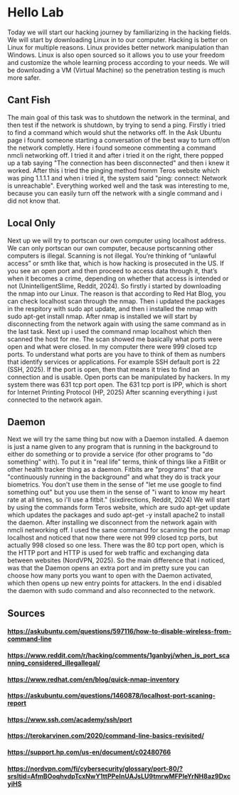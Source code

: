 # Hello Lab

<P>Today we will start our hacking journey by familiarizing in the hacking fields. We will start by downloading Linux in to our computer. Hacking is better on Linux for multiple
reasons. Linux provides better network manipulation than Windows. Linux is also open sourced so it allows you to use your freedom and customize the whole learning
process according to your needs. We will be downloading a VM (Virtual Machine) so the penetration testing is much more safer.</P>

## Cant Fish

<p>The main goal of this task was to shutdown the network in the terminal, and then test if the network is shutdown, by trying to send a ping.
Firstly i tried to find a command which would shut the networks off. In the Ask Ubuntu page i found someone starting a conversation of the best
way to turn off/on the network completly. Here i found someone commenting a command nmcli networking off. I  tried it and after i tried it
on the right, there popped up a tab saying "The connection has been disconnected" and then i knew it worked. After this i tried the pinging method fromm Teros website
which was ping 1.1.1.1 and when i tried it, the system said "ping: connect: Network is unreachable". Everything worked well and the task was interesting to me, 
because you can easily turn off the network with a single command and i did not know that.</p>

## Local Only

<p>Next up we will try to portscan our own computer using localhost address. We can only portscan our own computer, because portscanning
other computers is illegal. Scanning is not illegal. You’re thinking of “unlawful access” or smth like that, which is how hacking is prosecuted in the US. 
If you see an open port and then proceed to access data through it, that’s when it becomes a crime, depending on whether that access is intended or not
(UnintelligentSlime, Reddit, 2024). So firstly i started by downloading the nmap into our Linux. The reason is that according to Red Hat Blog, you can 
check localhost scan through the nmap. Then i updated the packages in the respitory with sudo apt update, and then i installed the nmap with sudo apt-get install 
nmap. After nmap is installed we will start by disconnecting from the network again with using the same command as in the last task.
Next up i used the command nmap localhost which then scanned the host for me. The scan showed me basically what ports were open and what were closed.
In my computer there were 999 closed tcp ports. To understand what ports are you have to think of them as numbers that identify services or applications.
For example SSH default port is 22 (SSH, 2025). If the port is open, then that means it tries to find an connection and is usable. Open ports can be manipulated
by hackers. In my system there was 631 tcp port open. The 631 tcp port is IPP, which is short for Internet Printing Protocol (HP, 2025) After scanning everything i just connected to the network again.</p>

## Daemon

<p>Next we will try the same thing but now with a Daemon installed. A daemon is just a name given to any program that is running in the background to either do something or to provide a service (for other programs to "do something" with). To put it in "real life" terms, think of things like a FitBit or other health tracker thing as a daemon. Fitbits are "programs" that are "continuously running in the background" and what they do is track your biometrics. You don't use them in the sense of "let me use google to find something out" but you use them in the sense of "i want to know my heart rate at all times, so i'll use a fitbit." (sixdirections, Reddit, 2024) We will start by 
using the commands form Teros website, which are sudo apt-get update which updates the packages and sudo apt-get -y install apache2 to install the daemon. After installing
we disconnect from the network again with nmcli networking off. I used the same command for scanning the port nmap localhost and noticed that now there were not 999
closed tcp ports, but actually 998 closed so one less. There was the 80 tcp port open, which is the HTTP port and HTTP is used for web traffic and exchanging data between websites (NordVPN, 2025). So the main difference that i noticed, was that the Daemon opens an extra port and im pretty sure you can choose how many ports you want to
open with the Daemon activated, which then opens up new entry points for attackers. In the end i disabled the daemon with sudo command and also reconnected to the
network.</p>


## Sources
#### https://askubuntu.com/questions/597116/how-to-disable-wireless-from-command-line
#### https://www.reddit.com/r/hacking/comments/1ganbyj/when_is_port_scanning_considered_illegallegal/
#### https://www.redhat.com/en/blog/quick-nmap-inventory
#### https://askubuntu.com/questions/1460878/localhost-port-scaning-report
#### https://www.ssh.com/academy/ssh/port
#### https://terokarvinen.com/2020/command-line-basics-revisited/
#### https://support.hp.com/us-en/document/c02480766
#### https://nordvpn.com/fi/cybersecurity/glossary/port-80/?srsltid=AfmBOoqhvdpTcxNwY1ttPPeInUAJsLU9tmrwMFPIeYrNH8az9DxcyiHS
